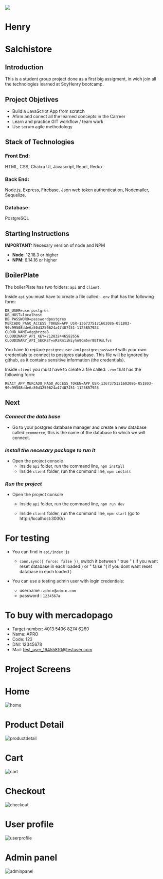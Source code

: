 <p align='left'>
    <img src='https://static.wixstatic.com/media/85087f_0d84cbeaeb824fca8f7ff18d7c9eaafd~mv2.png/v1/fill/w_160,h_30,al_c,q_85,usm_0.66_1.00_0.01/Logo_completo_Color_1PNG.webp' </img>
</p>

# Henry

# Salchistore

## Introduction

This is a student group project done as a first big assigment, in wich join all the technologies learned at SoyHenry bootcamp.


## Project Objetives

- Build a JavaScript App from scratch
- Afirm and conect all the learned concepts in the Carreer 
- Learn and practice GIT workflow / team work
- Use scrum agile methodology

## Stack of Technologies

### Front End:
HTML, CSS, Chakra UI, Javascript, React, Redux

### Back End:
Node.js, Express, Firebase, Json web token authentication, Nodemailer, Sequelize.

### Database:
PostgreSQL

## **Starting Instructions** 

__IMPORTANT:__ Necesary version of node and NPM 

 * __Node__: 12.18.3 or higher
 * __NPM__: 6.14.16 or higher

 
## BoilerPlate

The boilerPlate has two folders: `api` and `client`.

Inside `api` you must have to create a file called: `.env` 
that has the following form: 

```
DB_USER=userpostgres
DB_HOST=localhost
DB_PASSWORD=passwordpostgres
MERCADO_PAGO_ACCESS_TOKEN=APP_USR-1367375121602086-051803-90c99508dde6a50d3250624a47407451-1125857923
CLOUD_NAME=dqqbrzze8
CLOUDINARY_API_KEY=212832446582656
CLOUDINARY_API_SECRET=xRzRm1iNiyhn9Cm5vr8ET9xLfvs
```

You have to replace `postgresuser` and `postgrespassword` with your own credentials to connect to postgres database. This file will be ignored by github, as it contains sensitive information (the credentials).

Inside `client` you must have to create a file called: `.env` 
that has the following form:

```
REACT_APP_MERCADO_PAGO_ACCESS_TOKEN=APP_USR-1367375121602086-051803-90c99508dde6a50d3250624a47407451-1125857923
```

## Next 
### _Connect the data base_

 - Go to your postgres database manager and create a new   database called `ecommerce`, this is the name of the database to which we will connect.

### _Install the necesary package to run it_

- Open the project console
    + Inside `api` folder, run the command line, `npm install`
    + Inside `client` folder, run the command line, `npm install` 

### _Run the project_

- Open the project console
    + Inside `api` folder, run the command line, `npm run dev`
        
    + Inside `client` folder, run the command line, `npm start` (go to http://localhost:3000/) 

# For testing

- You can find in `api/index.js`
    + `conn.sync({ force: false })`, switch it between " true " ( if you want reset database in each loaded ) or " false "( if you dont want reset database in each loaded ) 

- You can use a testing admin user with login credentials:
    + username : `admin@admin.com`
    + password : `1234567a`

# To buy with mercadopago

- Target number: 4013 5406 8274 6260
- Name: APRO
- Code: 123
- DNI: 12345678
- Mail: test_user_16455810@testuser.com


# Project Screens

# Home
<img src='home.png' alt='home'/>

# Product Detail
<img src='productdetail.png' alt='productdetail'/>

# Cart
<img src='carrito.png' alt='cart'/>

# Checkout
<img src='checkout.png' alt='checkout'/>

# User profile
<img src='userprofile.png' alt='userprofile'/>

# Admin panel
<img src='adminpanel.png' alt='adminpanel'/>
